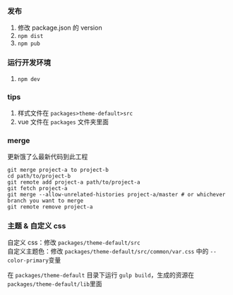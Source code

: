  
### 发布  
1. 修改 package.json 的 version
2. `npm dist` 
3. `npm pub`  

### 运行开发环境  
1. `npm dev`  

### tips
1. 样式文件在  `packages>theme-default>src`
2. vue 文件在 `packages` 文件夹里面

### merge
更新饿了么最新代码到此工程  

```
git merge project-a to project-b  
cd path/to/project-b  
git remote add project-a path/to/project-a  
git fetch project-a
git merge --allow-unrelated-histories project-a/master # or whichever branch you want to merge
git remote remove project-a
```

### 主题 & 自定义 css
自定义 css：修改 `packages/theme-default/src`  
自定义主题色：修改 `packages/theme-default/src/common/var.css` 中的 `--color-primary`变量  
  
在 `packages/theme-default` 目录下运行 `gulp build`，生成的资源在 `packages/theme-default/lib`里面